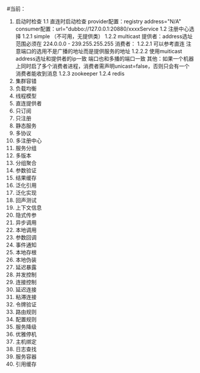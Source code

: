 #当前：
1.  启动时检查
    1.1 直连时启动检查
        provider配置：registry address="N/A" consumer配置：url="dubbo://127.0.0.1:20880/xxxxService
    1.2 注册中心选择
        1.2.1   simple （不可用，无提供类）
        1.2.2   multicast
                提供者：address选址范围必须在 224.0.0.0 - 239.255.255.255
                消费者：
                1.2.2.1 可以参考直连 注意端口的选用不是广播的地址而是提供服务的地址
                1.2.2.2 使用muiticast  address选址和提供者的ip一致 端口也和多播的端口一致
                其他：如果一个机器上同时启了多个消费者进程，消费者需声明unicast=false，否则只会有一个消费者能收到消息
        1.2.3   zookeeper
        1.2.4   redis
2.  集群容错
3.  负载均衡
4.  线程模型
5.  直连提供者
6.  只订阅
7.  只注册
8.  静态服务
9.  多协议
10. 多注册中心
11. 服务分组
12. 多版本
13. 分组聚合
14. 参数验证
15. 结果缓存
16. 泛化引用
17. 泛化实现
18. 回声测试
19. 上下文信息
20. 隐式传参
21. 异步调用
22. 本地调用
23. 参数回调
24. 事件通知
25. 本地存根
26. 本地伪装
27. 延迟暴露
28. 并发控制
29. 连接控制
30. 延迟连接
31. 粘滞连接
32. 令牌验证
33. 路由规则
34. 配置规则
35. 服务降级
36. 优雅停机
37. 主机绑定
38. 日志查找
39. 服务容器
40. 引用缓存

